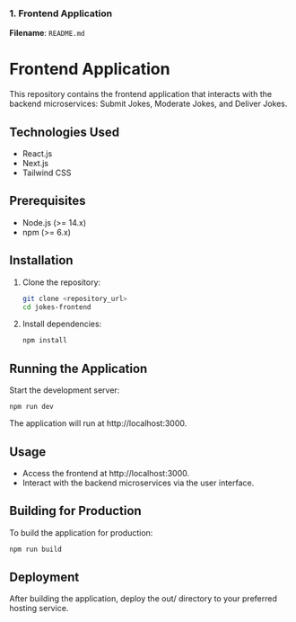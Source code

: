 ### 1. Frontend Application

**Filename**: `README.md`

# Frontend Application

This repository contains the frontend application that interacts with the backend microservices: Submit Jokes, Moderate Jokes, and Deliver Jokes.

## Technologies Used

- React.js
- Next.js
- Tailwind CSS

## Prerequisites

- Node.js (>= 14.x)
- npm (>= 6.x)

## Installation

1. Clone the repository:

   ```bash
   git clone <repository_url>
   cd jokes-frontend
   ```
2. Install dependencies:

   ```bash
   npm install
   ```

## Running the Application
Start the development server:

   ```
   npm run dev
   ```
The application will run at http://localhost:3000.

## Usage
- Access the frontend at http://localhost:3000.
- Interact with the backend microservices via the user interface.

## Building for Production
To build the application for production:

   ```bash
   npm run build
   ```

## Deployment
After building the application, deploy the out/ directory to your preferred hosting service.
